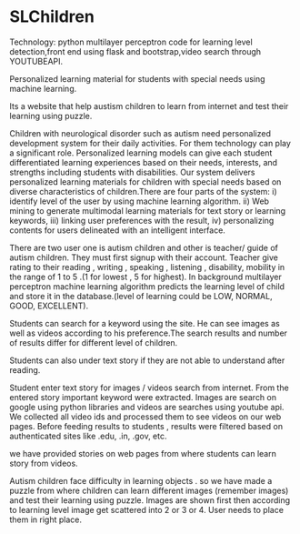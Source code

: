 # SLChildren
Technology: python multilayer perceptron code for learning level detection,front end using flask and bootstrap,video search through YOUTUBEAPI.

Personalized learning material for students with special needs using machine learning.

Its a website that help austism children to learn from internet and test their learning using puzzle.

Children with neurological disorder such as autism need personalized development system for their daily activities. 
For them technology can play a significant role. Personalized learning models can give each student differentiated learning experiences based on their needs, interests, and strengths including students with disabilities. 
Our system delivers personalized learning materials for children with special needs based on diverse characteristics of children.There are four parts of the system:
i) identify level of the user by using machine learning algorithm. 
ii) Web mining to generate multimodal learning materials for text story or learning keywords, 
iii) linking user preferences with the result, 
iv) personalizing contents for users delineated with an intelligent interface. 


There are two user one is autism children and other is teacher/ guide of autism children. They must first signup with their account. 
Teacher give rating to their reading , writing , speaking , listening , disability, mobility in the range of 1 to 5 .(1 for lowest , 5 for highest). 
In background multilayer perceptron machine learning algorithm predicts the learning level of child and store it in the database.(level of learning could be LOW, NORMAL, GOOD, EXCELLENT).

Students can search for a keyword using the site. He can see images as well as videos according to his preference.The search results and number of results differ for different level of children.

Students can also under text story if they are not able to understand after reading.

Student enter text story for images / videos search from internet. From the entered story important keyword were extracted. Images are search on google using python libraries and videos are searches using youtube api. We collected all video ids and processed them to see videos on our web pages. Before feeding results to students , results were filtered based on authenticated sites like .edu, .in, .gov, etc.

we have provided stories on web pages from where students can learn story from videos. 

Autism children face difficulty in learning objects . so we have made a puzzle from where children can learn different images (remember images) and test their learning using puzzle. Images are shown first then according to learning level image get scattered into 2 or 3 or 4. User needs to place them in right place.
